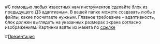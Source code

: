 #С помощью любых известных нам инструментов сделайте блок из предыдущего ДЗ адаптивным. В вашей папке можете создавать любые файлы, какие посчитаете нужным. Главное требование - адаптивность, блок должен выглядеть на указанных размерах экрана согласно изображениям. Картинки взяты из макета по <a href='https://www.figma.com/file/wgnOweycvHvoOsF0MggjAo/St.Proj.-3%2F3?node-id=9%3A295&mode=dev'>ссылке</a>

#<a href='https://docs.google.com/presentation/d/1ExCPsuloBqsfsBcPcK8-yZmvyOgMrYu7VkzHVWc9rx8/edit?usp=sharing'>Презентация</a>